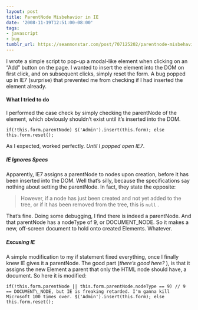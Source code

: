 ```yaml
---
layout: post
title: ParentNode Misbehavior in IE
date: '2008-11-19T12:51:00-08:00'
tags:
- javascript
- bug
tumblr_url: https://seanmonstar.com/post/707125202/parentnode-misbehavior-in-ie
---
```

I wrote a simple script to pop-up a modal-like element when clicking on an “Add” button on the page. I wanted to insert the element into the DOM on first click, and on subsequent clicks, simply reset the form. A bug popped up in IE7 (surprise) that prevented me from checking if I had inserted the element already.

#### What I tried to do

I performed the case check by simply checking the parentNode of the element, which obviously shouldn’t exist until it’s inserted into the DOM.

    if(!this.form.parentNode) $('Admin').insert(this.form); else this.form.reset();

As I expected, worked perfectly. _Until I popped open IE7_.

##### IE Ignores Specs

Apparently, IE7 assigns a parentNode to nodes upon creation, before it has been inserted into the DOM. Well that’s silly, because the specifications say nothing about setting the parentNode. In fact, they state the opposite:

> However, if a node has just been created and not yet added to the tree, or if it has been removed from the tree, this is `null` .

That’s fine. Doing some debugging, I find there is indeed a parentNode. And that parentNode has a nodeType of 9, or DOCUMENT\_NODE. So it makes a new, off-screen document to hold onto created Elements. Whatever.

##### Excusing IE

A simple modification to my if statement fixed everything, once I finally knew IE gives it a parentNode. The good part (_there’s good here?_ ), is that it assigns the new Element a parent that only the HTML node should have, a document. So here it is modified:

    if(!this.form.parentNode || this.form.parentNode.nodeType == 9) // 9 == DOCUMENT\_NODE, but IE is freaking retarded. I'm ganna kill Microsoft 100 times over. $('Admin').insert(this.form); else this.form.reset();

